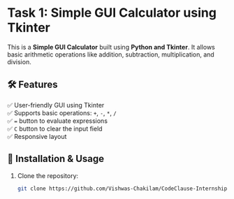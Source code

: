 # Task 1: Simple GUI Calculator using Tkinter  

This is a **Simple GUI Calculator** built using **Python and Tkinter**. It allows basic arithmetic operations like addition, subtraction, multiplication, and division.  

## 🛠 Features  
✅ User-friendly GUI using Tkinter  
✅ Supports basic operations: `+`, `-`, `*`, `/`  
✅ `=` button to evaluate expressions  
✅ `C` button to clear the input field  
✅ Responsive layout  

## 📌 Installation & Usage  
1. Clone the repository:  
   ```bash
   git clone https://github.com/Vishwas-Chakilam/CodeClause-Internship.git

